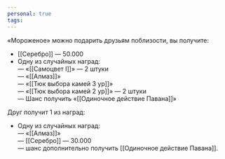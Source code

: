 ```yaml
---
personal: true
tags:
---
```

«Мороженое» можно подарить друзьям поблизости, вы получите:  

- [[Серебро]] — 50.000
- Одну из случайных наград:  
    — «[[Самоцвет I]]» — 2 штуки  
    — «[[Алмаз]]»  
    — «[[Тюк выбора камей 3 ур]]»  
    — «[[Тюк выбора камей 2 ур]]» — 2 штуки  
    — Шанс получить «[[Одиночное действие Павана]]»

Друг получит 1 из наград:  

- Одну из случайных наград:  
    — «[[Алмаз]]»  
    — [[Серебро]] — 30.000  
    — шанс дополнительно получить [[Одиночное действие Павана]].

